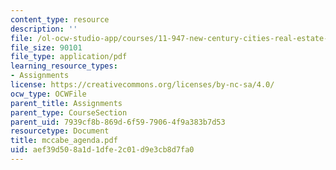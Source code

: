 ```yaml
---
content_type: resource
description: ''
file: /ol-ocw-studio-app/courses/11-947-new-century-cities-real-estate-digital-technology-and-design-fall-2004/aef39d508a1d1dfe2c01d9e3cb8d7fa0_mccabe_agenda.pdf
file_size: 90101
file_type: application/pdf
learning_resource_types:
- Assignments
license: https://creativecommons.org/licenses/by-nc-sa/4.0/
ocw_type: OCWFile
parent_title: Assignments
parent_type: CourseSection
parent_uid: 7939cf8b-869d-6f59-7906-4f9a383b7d53
resourcetype: Document
title: mccabe_agenda.pdf
uid: aef39d50-8a1d-1dfe-2c01-d9e3cb8d7fa0
---
```

